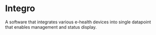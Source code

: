 # Integro
A software that integrates various e-health devices into single datapoint that enables management and status display.
